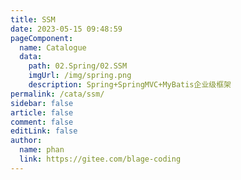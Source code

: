 ```yaml
---
title: SSM
date: 2023-05-15 09:48:59
pageComponent: 
  name: Catalogue
  data: 
    path: 02.Spring/02.SSM
    imgUrl: /img/spring.png
    description: Spring+SpringMVC+MyBatis企业级框架
permalink: /cata/ssm/
sidebar: false
article: false
comment: false
editLink: false
author: 
  name: phan
  link: https://gitee.com/blage-coding
---
```

